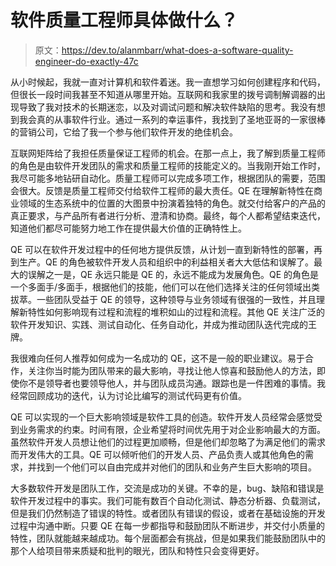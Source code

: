 # 软件质量工程师具体做什么？

> 原文：<https://dev.to/alanmbarr/what-does-a-software-quality-engineer-do-exactly-47c>

从小时候起，我就一直对计算机和软件着迷。我一直想学习如何创建程序和代码，但很长一段时间我甚至不知道从哪里开始。互联网和我家里的拨号调制解调器的出现导致了我对技术的长期迷恋，以及对调试问题和解决软件缺陷的思考。我没有想到我会真的从事软件行业。通过一系列的幸运事件，我找到了圣地亚哥的一家很棒的营销公司，它给了我一个参与他们软件开发的绝佳机会。

互联网矩阵给了我担任质量保证工程师的机会。在那一点上，我了解到质量工程师的角色是由软件开发团队的需求和质量工程师的技能定义的。当我刚开始工作时，我尽可能多地钻研自动化。质量工程师可以完成多项工作，根据团队的需要，范围会很大。反馈是质量工程师交付给软件工程师的最大责任。QE 在理解新特性在商业领域的生态系统中的位置的大图景中扮演着独特的角色。就交付给客户的产品的真正要求，与产品所有者进行分析、澄清和协商。最终，每个人都希望结束迭代，知道他们都尽可能努力地工作在提供最大价值的正确特性上。

QE 可以在软件开发过程中的任何地方提供反馈，从计划一直到新特性的部署，再到生产。QE 的角色被软件开发人员和组织中的利益相关者大大低估和误解了。最大的误解之一是，QE 永远只能是 QE 的，永远不能成为发展角色。QE 的角色是一个多面手/多面手，根据他们的技能，他们可以在他们选择关注的任何领域出类拔萃。一些团队受益于 QE 的领导，这种领导与业务领域有很强的一致性，并且理解新特性如何影响现有过程和流程的堆积如山的过程和流程。其他 QE 关注广泛的软件开发知识、实践、测试自动化、任务自动化，并成为推动团队迭代完成的王牌。

我很难向任何人推荐如何成为一名成功的 QE，这不是一般的职业建议。易于合作，关注你当时能为团队带来的最大影响，寻找让他人惊喜和鼓励他人的方法，即使你不是领导者也要领导他人，并与团队成员沟通。跟踪也是一件困难的事情。我经常回顾成功的迭代，认为讨论比编写的测试代码更有价值。

QE 可以实现的一个巨大影响领域是软件工具的创造。软件开发人员经常会感觉受到业务需求的约束。时间有限，企业希望将时间优先用于对企业影响最大的方面。虽然软件开发人员想让他们的过程更加顺畅，但是他们却忽略了为满足他们的需求而开发伟大的工具。QE 可以倾听他们的开发人员、产品负责人或其他角色的需求，并找到一个他们可以自由完成并对他们的团队和业务产生巨大影响的项目。

大多数软件开发是团队工作，交流是成功的关键。不幸的是，bug、缺陷和错误是软件开发过程中的事实。我们可能有数百个自动化测试、静态分析器、负载测试，但是我们仍然制造了错误的特性。或者团队有错误的假设，或者在基础设施的开发过程中沟通中断。只要 QE 在每一步都指导和鼓励团队不断进步，并交付小质量的特性，团队就能越来越成功。每个层面都会有挑战，但是如果我们能鼓励团队中的那个人给项目带来质疑和批判的眼光，团队和特性只会变得更好。